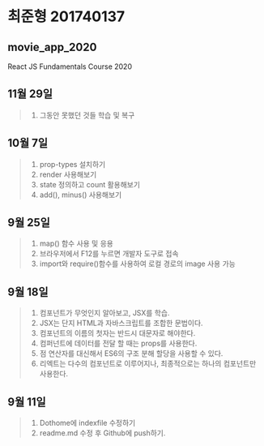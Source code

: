 # 최준형 201740137
## movie_app_2020
React JS Fundamentals Course 2020
## 11월 29일
>1. 그동안 못했던 것들 학습 및 복구
## 10월 7일
>1. prop-types 설치하기
>2. render 사용해보기
>3. state 정의하고 count 활용해보기
>4. add(), minus() 사용해보기

## 9월 25일
>1. map() 함수 사용 및 응용
>2. 브라우저에서 F12를 누르면 개발자 도구로 접속
>3. import와 require()함수를 사용하여 로컬 경로의 image 사용 가능

## 9월 18일
>1. 컴포넌트가 무엇인지 알아보고, JSX를 학습.
>2. JSX는 단지 HTML과 자바스크립트를 조합한 문법이다.
>3. 컴포넌트의 이름의 첫자는 반드시 대문자로 해야한다.
>4. 컴퍼넌트에 데이터를 전달 할 때는 props를 사용한다.
>5. 점 연산자를 대신해서 ES6의 구조 분해 할당을 사용할 수 있다.
>6. 리엑트는 다수의 컴포넌트로 이루어지나, 최종적으로는 하나의 컴포넌트만 사용한다.

## 9월 11일
>1. Dothome에 indexfile 수정하기
>2. readme.md 수정 후 Github에 push하기.

